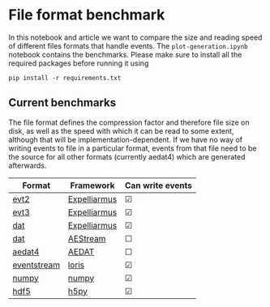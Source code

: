 # File format benchmark

In this notebook and article we want to compare the size and reading speed of different files formats that handle events. The `plot-generation.ipynb` notebook contains the benchmarks. Please make sure to install all the required packages before running it using 

```
pip install -r requirements.txt
```

## Current benchmarks
The file format defines the compression factor and therefore file size on disk, as well as the speed with which it can be read to some extent, although that will be implementation-dependent. If we have no way of writing events to file in a particular format, events from that file need to be the source for all other formats (currently aedat4) which are generated afterwards.

| Format   | Framework   | Can write events |
|--------------|-----------|------------------|
| [evt2](https://docs.prophesee.ai/stable/data/encoding_formats/evt2.html)   |[Expelliarmus](https://github.com/open-neuromorphic/expelliarmus) |  &#9745;  |
| [evt3](https://docs.prophesee.ai/stable/data/encoding_formats/evt3.html) | [Expelliarmus](https://github.com/open-neuromorphic/expelliarmus)  | &#9745;  |
| [dat](https://docs.prophesee.ai/stable/data/file_formats/dat.html) | [Expelliarmus](https://github.com/open-neuromorphic/expelliarmus)  | &#9745;  |
| [dat](https://docs.prophesee.ai/stable/data/file_formats/dat.html) | [AEStream](https://github.com/norse/aestream)  | &#9744;  |
| [aedat4](https://gitlab.com/inivation/inivation-docs/-/blob/master/Software%20user%20guides/AEDAT_file_formats.md#aedat-40) | [AEDAT](https://github.com/neuromorphicsystems/aedat)   | &#9744;  |
| [eventstream](https://github.com/neuromorphic-paris/event_stream) | [loris](https://github.com/neuromorphic-paris/loris)  | &#9745;  |
| [numpy](https://numpy.org/) | [numpy](https://numpy.org/)  | &#9745;  |
| [hdf5](https://www.hdfgroup.org/solutions/hdf5/) | [h5py](https://github.com/h5py/h5py)  | &#9745;  |
